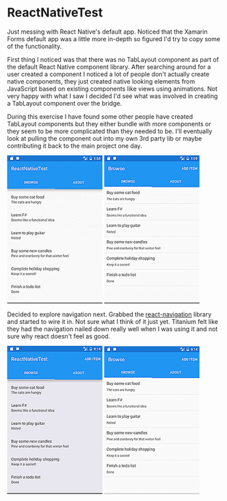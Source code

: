 # ReactNativeTest

Just messing with React Native's default app. Noticed that the Xamarin Forms default app was a little more in-depth so figured I'd try to copy some of the functionality.

First thing I noticed was that there was no TabLayout component as part of the default React Native component library.  After searching around for a user created a component I noticed a lot of people don't actually create native components, they just created native looking elements from JavaScript based on existing components like views using animations.  Not very happy with what I saw I decided I'd see what was involved in creating a TabLayout component over the bridge.

During this exercise I have found some other people have created TabLayout components but they either bundle with more components or they seem to be more complicated than they needed to be.  I'll eventually look at pulling the component out into my own 3rd party lib or maybe contributing it back to the main project one day.

![ReactNative TabLayout](samples/RNTabLayout.gif "ReactNative TabLayout") ![Xamarin TabLayout](samples/XamarinTabLayout.gif "Xamarin TabLayout")

Decided to explore navigation next.  Grabbed the [react-navigation](https://reactnavigation.org/) library and started to wire it in.  Not sure what I think of it just yet. Titanium felt like they had the navigation nailed down really well when I was using it and not sure why react doesn't feel as good.

![ReactNative AddItem](samples/RNAddItem.gif "ReactNative AddItem") ![Xamarin AddItem](samples/XamarinAddItem.gif "Xamarin AddItem")
